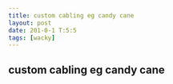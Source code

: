 ```yaml
---
title: custom cabling eg candy cane
layout: post
date: 201-0-1 T:5:5
tags: [wacky]
---
```

## custom cabling eg candy cane

